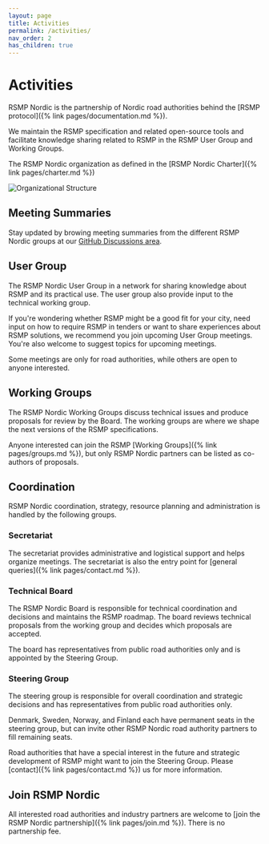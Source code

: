 ```yaml
---
layout: page
title: Activities
permalink: /activities/
nav_order: 2
has_children: true
---
```


# Activities
RSMP Nordic is the partnership of Nordic road authorities behind the [RSMP protocol]({% link pages/documentation.md %}).

We maintain the RSMP specification and related open-source tools and facilitate knowledge sharing related to RSMP in the RSMP User Group and Working Groups.

The RSMP Nordic organization as defined in the [RSMP Nordic Charter]({% link pages/charter.md %})

![Organizational Structure](/assets/images/organization.png)

## Meeting Summaries
Stay updated by browing meeting summaries from the different RSMP Nordic groups at our [GitHub Discussions area](https://github.com/orgs/rsmp-nordic/discussions).

## User Group
The RSMP Nordic User Group in a network for sharing knowledge about RSMP and its practical use. The user group also provide input to the technical working group.

If you're wondering whether RSMP might be a good fit for your city, need input on how to require RSMP in tenders or want to share experiences about RSMP solutions, we recommend you join upcoming User Group meetings. You're also welcome to suggest topics for upcoming meetings.

Some meetings are only for road authorities, while others are open to anyone interested.

## Working Groups
The RSMP Nordic Working Groups discuss technical issues and produce proposals for review by the Board. The working groups are where we shape the next versions of the RSMP specifications.

Anyone interested can join the RSMP [Working Groups]({% link pages/groups.md %}), but only RSMP Nordic partners can be listed as co-authors of proposals.

## Coordination
RSMP Nordic coordination, strategy, resource planning and administration is handled by the following groups.

### Secretariat
The secretariat provides administrative and logistical support and helps organize meetings. The secretariat is also the entry point for [general queries]({% link pages/contact.md %}).

### Technical Board
The RSMP Nordic Board is responsible for technical coordination and decisions and maintains the RSMP roadmap. The board reviews technical proposals from the working group and decides which proposals are accepted.

The board has representatives from public road authorities only and is appointed by the Steering Group.

### Steering Group
The steering group is responsible for overall coordination and strategic decisions and has representatives from public road authorities only.

Denmark, Sweden, Norway, and Finland each have permanent seats in the steering group, but can invite other RSMP Nordic road authority partners to fill remaining seats.

Road authorities that have a special interest in the future and strategic development of RSMP might want to join the Steering Group. Please [contact]({% link pages/contact.md %}) us for more information.

## Join RSMP Nordic
All interested road authorities and industry partners are welcome to [join the RSMP Nordic partnership]({% link pages/join.md %}). There is no partnership fee.
